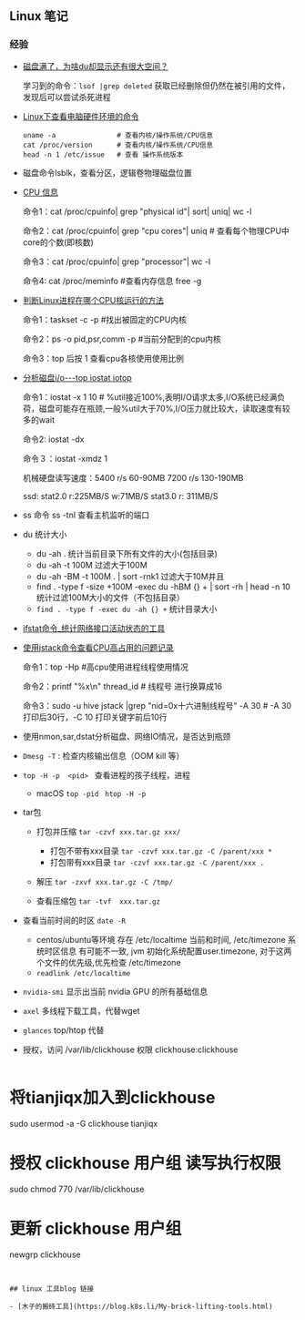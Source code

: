 ## Linux 笔记

### 经验

- [磁盘满了，为啥du却显示还有很大空间？](https://mp.weixin.qq.com/s?__biz=MjM5ODYxMDA5OQ==&mid=2651961840&idx=1&sn=d3f2600d0c01b926285c244e54be55f0&chksm=bd2d0c2c8a5a853a3bb8465a75878c9c3e25705fd8e1b9a33f60ca621b1bdb012a9609b6f5a)
  
  学习到的命令：`lsof |grep deleted` 获取已经删除但仍然在被引用的文件，发现后可以尝试杀死进程

- [Linux下查看电脑硬件环境的命令](https://blog.csdn.net/wjlwangluo/article/details/77511692)
  
  ```shell
  uname -a               # 查看内核/操作系统/CPU信息
  cat /proc/version      # 查看内核/操作系统/CPU信息
  head -n 1 /etc/issue   # 查看 操作系统版本 
  ```

- 磁盘命令lsblk，查看分区，逻辑卷物理磁盘位置

- [CPU 信息](https://www.cnblogs.com/charlesblc/p/8309563.html)
  
  命令1：cat /proc/cpuinfo| grep "physical id"| sort| uniq| wc -l
  
  命令2：cat /proc/cpuinfo| grep "cpu cores"| uniq # 查看每个物理CPU中core的个数(即核数)
  
  命令3：cat /proc/cpuinfo| grep "processor"| wc -l
  
  命令4: cat /proc/meminfo #查看内存信息 free -g

- [判断Linux进程在哪个CPU核运行的方法](https://blog.csdn.net/ibless/article/details/82431101)
  
  命令1：taskset -c -p <pid>  #找出被固定的CPU内核
  
  命令2：ps -o pid,psr,comm -p <pid>   #当前分配到的cpu内核
  
  命令3：top 后按 1 查看cpu各核使用使用比例 

- [分析磁盘i/o---top iostat iotop](https://blog.csdn.net/mao_xiaoxi/article/details/88392955)
  
  命令1：iostat -x 1 10  # %util接近100%,表明I/O请求太多,I/O系统已经满负荷，磁盘可能存在瓶颈,一般%util大于70%,I/O压力就比较大，读取速度有较多的wait
  
  命令2: iostat -dx
  
  命令３：iostat -xmdz 1
  
  机械硬盘读写速度：5400 r/s 60-90MB 7200 r/s 130-190MB
  
  ssd: stat2.0 r:225MB/S  w:71MB/S stat3.0 r: 311MB/S

- ss 命令
  ss -tnl 查看主机监听的端口

- du 统计大小
  - du -ah . 统计当前目录下所有文件的大小(包括目录)
  - du  -ah  -t 100M 过滤大于100M
  - du -ah -BM -t 100M .  | sort -rnk1 过滤大于10M并且
  - find . -type f -size +100M -exec du -hBM {} + | sort -rh | head -n 10 统计过滤100M大小的文件（不包括目录）
  - `find . -type f -exec du -ah {} +` 统计目录大小


- [ifstat命令_统计网络接口活动状态的工具](https://www.cnblogs.com/friday0502/p/9450562.html)

- [使用jstack命令查看CPU高占用的问题记录](https://www.cnblogs.com/xujanus/p/11275413.html)
  
  命令1：top -Hp <pid>  #高cpu使用进程线程使用情况
  
  命令2：printf "%x\n" thread_id  # 线程号 进行换算成16
  
  命令3：sudo -u hive jstack <pid> |grep "nid=0x十六进制线程号" -A 30  # -A 30 打印后30行，-C 10 打印关键字前后10行

- 使用nmon,sar,dstat分析磁盘、网络IO情况，是否达到瓶颈

- `Dmesg -T` : 检查内核输出信息（OOM kill 等）

- `top -H -p  <pid> ` 查看进程的孩子线程，进程
  
  - macOS  `top -pid `  `htop -H -p`

- tar包
  
  - 打包并压缩 `tar -czvf xxx.tar.gz xxx/`
    
    - 打包不带有xxx目录  ` tar -czvf xxx.tar.gz -C /parent/xxx * ` 
    - 打包带有xxx目录  ` tar -czvf xxx.tar.gz -C /parent/xxx . ` 
  
  - 解压 `tar -zxvf xxx.tar.gz -C /tmp/`
  
  - 查看压缩包 `tar -tvf  xxx.tar.gz`


- 查看当前时间的时区 `date -R` 
  - centos/ubuntu等环境 存在 /etc/localtime 当前和时间, /etc/timezone 系统时区信息 有可能不一致, jvm 初始化系统配置user.timezone, 对于这两个文件的优先级,优先检查 /etc/timezone
  - `readlink /etc/localtime`

- `nvidia-smi` 显示出当前 nvidia GPU 的所有基础信息


- `axel` 多线程下载工具，代替wget

- `glances`  top/htop 代替


- 授权，访问 /var/lib/clickhouse 权限 clickhouse:clickhouse
  ```shell
# 将tianjiqx加入到clickhouse
sudo usermod -a -G clickhouse tianjiqx

# 授权 clickhouse 用户组 读写执行权限
sudo chmod 770 /var/lib/clickhouse

# 更新 clickhouse 用户组
newgrp clickhouse

```


## linux 工具blog 链接

- [木子的搬砖工具](https://blog.k8s.li/My-brick-lifting-tools.html)
